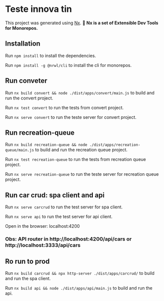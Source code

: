 # Teste innova tin

This project was generated using [Nx](https://nx.dev).
🔎 **Nx is a set of Extensible Dev Tools for Monorepos.**

## Installation
Run `npm install` to install the dependencies.

Run `npm install -g @nrwl/cli` to install the cli for monorepos.


## Run conveter
Run `nx build convert && node ./dist/apps/convert/main.js` to build and run the convert project.

Run `nx test convert` to run the tests from convert project.

Run `nx serve convert` to run the teste server for convert project.


## Run recreation-queue
Run `nx build recreation-queue && node ./dist/apps/recreation-queue/main.js` to build and run the recreation queue project.

Run `nx test recreation-queue` to run the tests from recreation queue project.

Run `nx serve recreation-queue` to run the teste server for recreation queue project.


## Run car crud: spa client and api 
Run `nx serve carcrud` to run the test server for spa client.

Run `nx serve api` to run the test server for api client.

Open in the browser: localhost:4200

### Obs: API router in http://localhost:4200/api/cars or http://localhost:3333/api/cars

## Ro run to prod
Run `nx build carcrud && npx http-server ./dist/apps/carcrud/` to build and run the spa client.

Run `nx build api && node ./dist/apps/api/main.js` to build and run the api.
